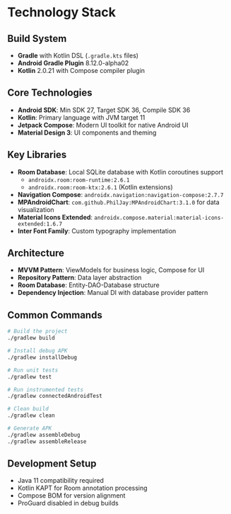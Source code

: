 # Technology Stack

## Build System
- **Gradle** with Kotlin DSL (`.gradle.kts` files)
- **Android Gradle Plugin** 8.12.0-alpha02
- **Kotlin** 2.0.21 with Compose compiler plugin

## Core Technologies
- **Android SDK**: Min SDK 27, Target SDK 36, Compile SDK 36
- **Kotlin**: Primary language with JVM target 11
- **Jetpack Compose**: Modern UI toolkit for native Android UI
- **Material Design 3**: UI components and theming

## Key Libraries
- **Room Database**: Local SQLite database with Kotlin coroutines support
  - `androidx.room:room-runtime:2.6.1`
  - `androidx.room:room-ktx:2.6.1` (Kotlin extensions)
- **Navigation Compose**: `androidx.navigation:navigation-compose:2.7.7`
- **MPAndroidChart**: `com.github.PhilJay:MPAndroidChart:3.1.0` for data visualization
- **Material Icons Extended**: `androidx.compose.material:material-icons-extended:1.6.7`
- **Inter Font Family**: Custom typography implementation

## Architecture
- **MVVM Pattern**: ViewModels for business logic, Compose for UI
- **Repository Pattern**: Data layer abstraction
- **Room Database**: Entity-DAO-Database structure
- **Dependency Injection**: Manual DI with database provider pattern

## Common Commands
```bash
# Build the project
./gradlew build

# Install debug APK
./gradlew installDebug

# Run unit tests
./gradlew test

# Run instrumented tests
./gradlew connectedAndroidTest

# Clean build
./gradlew clean

# Generate APK
./gradlew assembleDebug
./gradlew assembleRelease
```

## Development Setup
- Java 11 compatibility required
- Kotlin KAPT for Room annotation processing
- Compose BOM for version alignment
- ProGuard disabled in debug builds